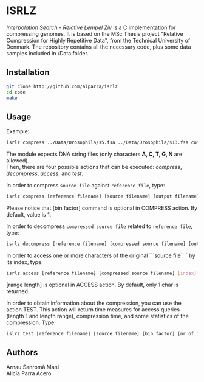 # ISRLZ

_Interpolation Search - Relative Lempel Ziv_ is a C implementation for compressing genomes. It is based on the MSc Thesis project "Relative Compression for Highly Repetitive Data", from the Technical University of Denmark. The repository contains all the necessary code, plus some data samples included in /Data folder.   

## Installation


```bash
git clone http://github.com/alparra/isrlz
cd code
make
```

## Usage

Example:  
```bash
isrlz compress ../Data/Drosophila/s5.fsa ../Data/Drosophila/s13.fsa comp_s13_ref_s5.csb 4 
```


The module expects DNA string files (only characters **A, C, T, G, N** are allowed).  
Then, there are four possible actions that can be executed: _compress_, _decompress_, _access_, and _test_. 

In order to compress ```source file``` against ```reference file```, type: 
```bash
isrlz compress [reference filename] [source filename] [output filename] (optional)[bin factor] 
```
Please notice that [bin factor] command is optional in COMPRESS action. By default, value is 1.  

In order to decompress ```compressed source file``` related to ```reference file```, type: 
```bash
isrlz decompress [reference filename] [compressed source filename] [output filename] 
```
In order to access one or more characters of the original ```source file```` by its index, type: 
```bash
isrlz access [reference filename] [compressed source filename] [index] (optional)[range length] 
```
[range length] is optional in ACCESS action. By default, only 1 char is returned.  

 
In order to obtain information about the compression, you can use the action TEST. This action will return time measures for access queries (length 1 and length range), compression time, and some statistics of the compression. Type: 
```bash
islrz test [reference filename] [source filename] [bin factor] [nr of index trials] [nr of range trials] [range length]
```
  




## Authors
Arnau Sanromà Mani  
Alicia Parra Acero
